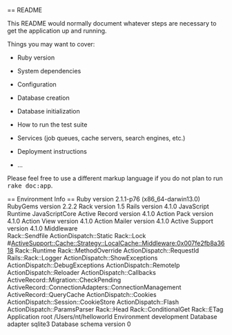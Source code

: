 == README

This README would normally document whatever steps are necessary to get the
application up and running.

Things you may want to cover:

* Ruby version

* System dependencies

* Configuration

* Database creation

* Database initialization

* How to run the test suite

* Services (job queues, cache servers, search engines, etc.)

* Deployment instructions

* ...


Please feel free to use a different markup language if you do not plan to run
<tt>rake doc:app</tt>.

== Environment Info ==
Ruby version	2.1.1-p76 (x86_64-darwin13.0)
RubyGems version	2.2.2
Rack version	1.5
Rails version	4.1.0
JavaScript Runtime	JavaScriptCore
Active Record version	4.1.0
Action Pack version	4.1.0
Action View version	4.1.0
Action Mailer version	4.1.0
Active Support version	4.1.0
Middleware	
Rack::Sendfile
ActionDispatch::Static
Rack::Lock
#<ActiveSupport::Cache::Strategy::LocalCache::Middleware:0x007fe2fb8a3618>
Rack::Runtime
Rack::MethodOverride
ActionDispatch::RequestId
Rails::Rack::Logger
ActionDispatch::ShowExceptions
ActionDispatch::DebugExceptions
ActionDispatch::RemoteIp
ActionDispatch::Reloader
ActionDispatch::Callbacks
ActiveRecord::Migration::CheckPending
ActiveRecord::ConnectionAdapters::ConnectionManagement
ActiveRecord::QueryCache
ActionDispatch::Cookies
ActionDispatch::Session::CookieStore
ActionDispatch::Flash
ActionDispatch::ParamsParser
Rack::Head
Rack::ConditionalGet
Rack::ETag
Application root	/Users/nt/helloworld
Environment	development
Database adapter	sqlite3
Database schema version	0

